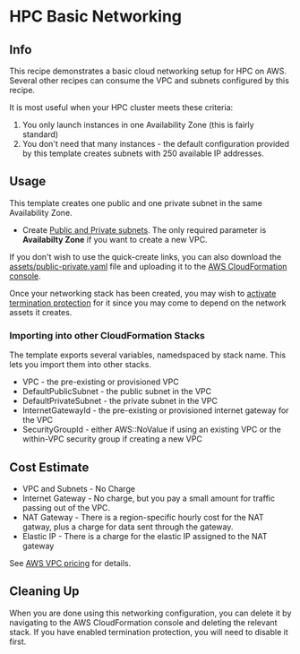 # HPC Basic Networking

## Info

This recipe demonstrates a basic cloud networking setup for HPC on AWS. Several other recipes can consume the VPC and subnets configured by this recipe. 

It is most useful when your HPC cluster meets these criteria:
1. You only launch instances in one Availability Zone (this is fairly standard)
2. You don't need that many instances - the default configuration provided by this template creates subnets with 250 available IP addresses. 

## Usage

This template creates one public and one private subnet in the same Availability Zone. 

* Create [Public and Private subnets](https://console.aws.amazon.com/cloudformation/home?region=us-east-2#/stacks/create/review?stackName=basic-networking&templateURL=https://aws-hpc-recipes.s3.us-east-1.amazonaws.com/main/recipes/net/hpc_basic/assets/public-private.yaml). The only required parameter is **Availabilty Zone** if you want to create a new VPC. 

If you don't wish to use the quick-create links, you can also download the [assets/public-private.yaml](assets/public-private.yaml) file and uploading it to the [AWS CloudFormation console](https://console.aws.amazon.com/cloudformation).

Once your networking stack has been created, you may wish to [activate termination protection](https://docs.aws.amazon.com/AWSCloudFormation/latest/UserGuide/using-cfn-protect-stacks.html) for it since you may come to depend on the network assets it creates. 

### Importing into other CloudFormation Stacks

The template exports several variables, namedspaced by stack name. This lets you import them into other stacks.

* VPC - the pre-existing or provisioned VPC
* DefaultPublicSubnet - the public subnet in the VPC
* DefaultPrivateSubnet - the private subnet in the VPC
* InternetGatewayId - the pre-existing or provisioned internet gateway for the VPC
* SecurityGroupId - either AWS::NoValue if using an existing VPC or the within-VPC security group if creating a new VPC

## Cost Estimate

* VPC and Subnets - No Charge
* Internet Gateway - No charge, but you pay a small amount for traffic passing out of the VPC.
* NAT Gateway - There is a region-specific hourly cost for the NAT gatway, plus a charge for data sent through the gateway.
* Elastic IP - There is a charge for the elastic IP assigned to the NAT gateway

See [AWS VPC pricing](https://aws.amazon.com/vpc/pricing/) for details.

## Cleaning Up

When you are done using this networking configuration, you can delete it by navigating to the AWS CloudFormation console and deleting the relevant stack. If you have enabled termination protection, you will need to disable it first.
